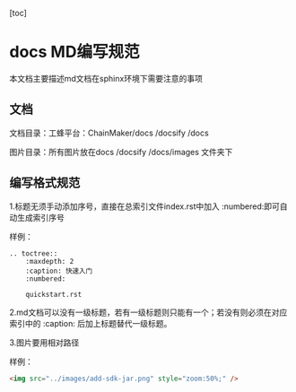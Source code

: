 [toc]

# docs MD编写规范

本文档主要描述md文档在sphinx环境下需要注意的事项



## 文档

文档目录：工蜂平台：ChainMaker/docs /docsify /docs

图片目录：所有图片放在docs /docsify /docs/images 文件夹下



## 编写格式规范

1.标题无须手动添加序号，直接在总索引文件index.rst中加入 :numbered:即可自动生成索引序号

样例：

```
.. toctree::
    :maxdepth: 2
    :caption: 快速入门
    :numbered:

    quickstart.rst
```

2.md文档可以没有一级标题，若有一级标题则只能有一个；若没有则必须在对应索引中的 :caption: 后加上标题替代一级标题。

3.图片要用相对路径

样例：

```html
<img src="../images/add-sdk-jar.png" style="zoom:50%;" />
```


